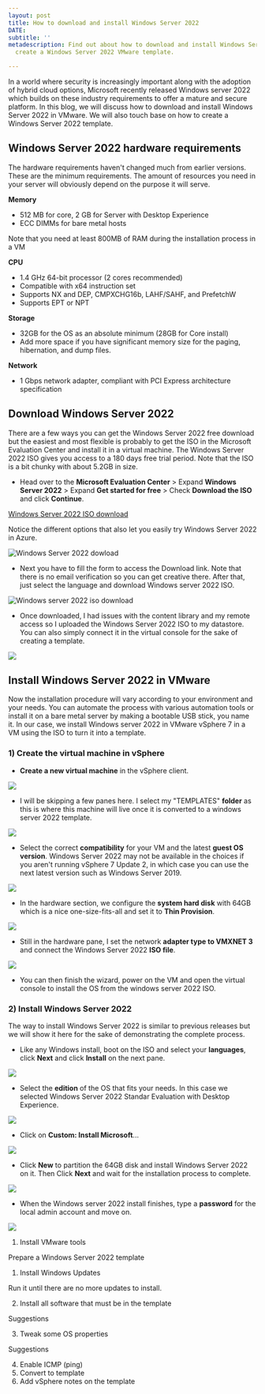 ```yaml
---
layout: post
title: How to download and install Windows Server 2022
DATE: 
subtitle: ''
metadescription: Find out about how to download and install Windows Server 2022 and
  create a Windows Server 2022 VMware template.

---
```

In a world where security is increasingly important along with the adoption of hybrid cloud options, Microsoft recently released Windows server 2022 which builds on these industry requirements to offer a mature and secure platform. In this blog, we will discuss how to download and install Windows Server 2022 in VMware. We will also touch base on how to create a Windows Server 2022 template.

## Windows Server 2022 hardware requirements

The hardware requirements haven't changed much from earlier versions. These are the minimum requirements. The amount of resources you need in your server will obviously depend on the purpose it will serve.

**Memory**

* 512 MB for core,  2 GB for Server with Desktop Experience
* ECC DIMMs for bare metal hosts

Note that you need at least 800MB of RAM during the installation process in a VM

**CPU**

* 1.4 GHz 64-bit processor (2 cores recommended)
* Compatible with x64 instruction set
* Supports NX and DEP, CMPXCHG16b, LAHF/SAHF, and PrefetchW
* Supports EPT or NPT

**Storage**

* 32GB for the OS as an absolute minimum (28GB for Core install)
* Add more space if you have significant memory size for the paging, hibernation, and dump files.

**Network**

* 1 Gbps network adapter, compliant with PCI Express architecture specification

## Download Windows Server 2022

There are a few ways you can get the Windows Server 2022 free download but the easiest and most flexible is probably to get the ISO in the Microsoft Evaluation Center and install it in a virtual machine. The Windows Server 2022 ISO gives you access to a 180 days free trial period. Note that the ISO is a bit chunky with about 5.2GB in size.

* Head over to the **Microsoft Evaluation Center** > Expand **Windows Server 2022** > Expand **Get started for free** > Check **Download the ISO** and click **Continue**.

[Windows Server 2022 ISO download](https://www.microsoft.com/en-us/evalcenter/evaluate-windows-server-2022)

Notice the different options that also let you easily try Windows Server 2022 in Azure.

![Windows Server 2022 dowload](/img/ws2022-1.png "Windows server 2022 evaluation center")

* Next you have to fill the form to access the Download link. Note that there is no email verification so you can get creative there. After that, just select the language and download Windows server 2022 ISO.

![Windows server 2022 iso download](/img/ws2022-2.png "Windows server language download")

* Once downloaded, I had issues with the content library and my remote access so I uploaded the Windows Server 2022 ISO to my datastore. You can also simply connect it in the virtual console for the sake of creating a template.

![](/img/ws2022-3.png)

## Install Windows Server 2022 in VMware

Now the installation procedure will vary according to your environment and your needs. You can automate the process with various automation tools or install it on a bare metal server by making a bootable USB stick, you name it. In our case, we install Windows server 2022 in VMware vSphere 7 in a VM using the ISO to turn it into a template.

### 1) Create the virtual machine in vSphere

* **Create a new virtual machine** in the vSphere client.

![](/img/ws2022-4.png)

* I will be skipping a few panes here. I select my "TEMPLATES" **folder** as this is where this machine will live once it is converted to a windows server 2022 template.

![](/img/ws2022-5.png)

* Select the correct **compatibility** for your VM and the latest **guest OS version**. Windows Server 2022 may not be available in the choices if you aren't running vSphere 7 Update 2, in which case you can use the next latest version such as Windows Server 2019.

![](/img/ws2022-6.png)

* In the hardware section, we configure the **system hard disk** with 64GB which is a nice one-size-fits-all and set it to **Thin Provision**.

![](/img/ws2022-7.png)

* Still in the hardware pane, I set the network **adapter type to VMXNET 3** and connect the Windows Server 2022 **ISO file**. 

![](/img/ws2022-8.png)

* You can then finish the wizard, power on the VM and open the virtual console to install the OS from the windows server 2022 ISO.

### 2) Install Windows Server 2022

The way to install Windows Server 2022 is similar to previous releases but we will show it here for the sake of demonstrating the complete process.

* Like any Windows install, boot on the ISO and select your **languages**, click **Next** and click **Install** on the next pane.

![](/img/ws2022-9.png)

* Select the **edition** of the OS that fits your needs. In this case we selected Windows Server 2022 Standar Evaluation with Desktop Experience.

![](/img/ws2022-11.png)

* Click on **Custom: Install Microsoft**...

![](/img/ws2022-12.png)

* Click **New** to partition the 64GB disk and install Windows Server 2022 on it. Then Click **Next** and wait for the installation process to complete.

![](/img/ws2022-13.png)

* When the Windows server 2022 install finishes, type a **password** for the local admin account and move on.

![](/img/ws2022-14.png)

1. Install VMware tools

Prepare a Windows Server 2022 template

1. Install Windows Updates

Run it until there are no more updates to install.

2. Install all software that must be in the template

Suggestions

3. Tweak some OS properties

Suggestions

4. Enable ICMP (ping)
5. Convert to template
6. Add vSphere notes on the template